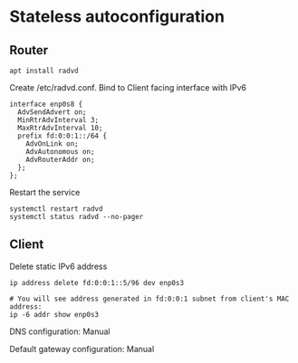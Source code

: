 # Stateless autoconfiguration

## Router

```
apt install radvd
```
Create /etc/radvd.conf. Bind to Client facing interface with IPv6
```
interface enp0s8 {
  AdvSendAdvert on;
  MinRtrAdvInterval 3; 
  MaxRtrAdvInterval 10;
  prefix fd:0:0:1::/64 {
    AdvOnLink on; 
    AdvAutonomous on; 
    AdvRouterAddr on; 
  };
};
```
Restart the service
```
systemctl restart radvd
systemctl status radvd --no-pager
```

## Client
Delete static IPv6 address
```
ip address delete fd:0:0:1::5/96 dev enp0s3

# You will see address generated in fd:0:0:1 subnet from client's MAC address:
ip -6 addr show enp0s3
```

DNS configuration: Manual

Default gateway configuration: Manual
